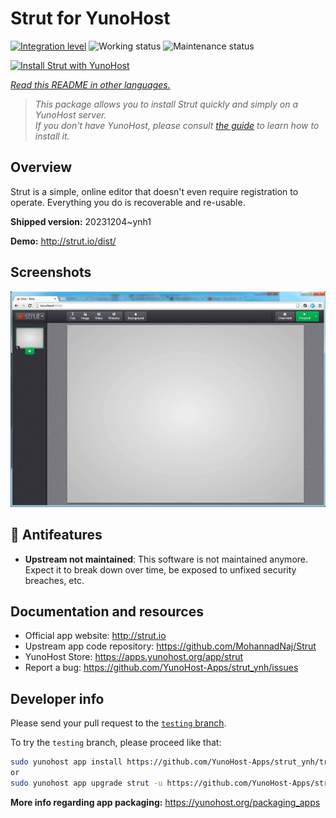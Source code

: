 <!--
N.B.: This README was automatically generated by <https://github.com/YunoHost/apps/tree/master/tools/readme_generator>
It shall NOT be edited by hand.
-->

# Strut for YunoHost

[![Integration level](https://dash.yunohost.org/integration/strut.svg)](https://dash.yunohost.org/appci/app/strut) ![Working status](https://ci-apps.yunohost.org/ci/badges/strut.status.svg) ![Maintenance status](https://ci-apps.yunohost.org/ci/badges/strut.maintain.svg)

[![Install Strut with YunoHost](https://install-app.yunohost.org/install-with-yunohost.svg)](https://install-app.yunohost.org/?app=strut)

*[Read this README in other languages.](./ALL_README.md)*

> *This package allows you to install Strut quickly and simply on a YunoHost server.*  
> *If you don't have YunoHost, please consult [the guide](https://yunohost.org/install) to learn how to install it.*

## Overview

Strut is a simple, online editor that doesn't even require registration to operate. Everything you do is recoverable and re-usable.

**Shipped version:** 20231204~ynh1

**Demo:** <http://strut.io/dist/>

## Screenshots

![Screenshot of Strut](./doc/screenshots/screenshot.gif)

## :red_circle: Antifeatures

- **Upstream not maintained**: This software is not maintained anymore. Expect it to break down over time, be exposed to unfixed security breaches, etc.

## Documentation and resources

- Official app website: <http://strut.io>
- Upstream app code repository: <https://github.com/MohannadNaj/Strut>
- YunoHost Store: <https://apps.yunohost.org/app/strut>
- Report a bug: <https://github.com/YunoHost-Apps/strut_ynh/issues>

## Developer info

Please send your pull request to the [`testing` branch](https://github.com/YunoHost-Apps/strut_ynh/tree/testing).

To try the `testing` branch, please proceed like that:

```bash
sudo yunohost app install https://github.com/YunoHost-Apps/strut_ynh/tree/testing --debug
or
sudo yunohost app upgrade strut -u https://github.com/YunoHost-Apps/strut_ynh/tree/testing --debug
```

**More info regarding app packaging:** <https://yunohost.org/packaging_apps>

